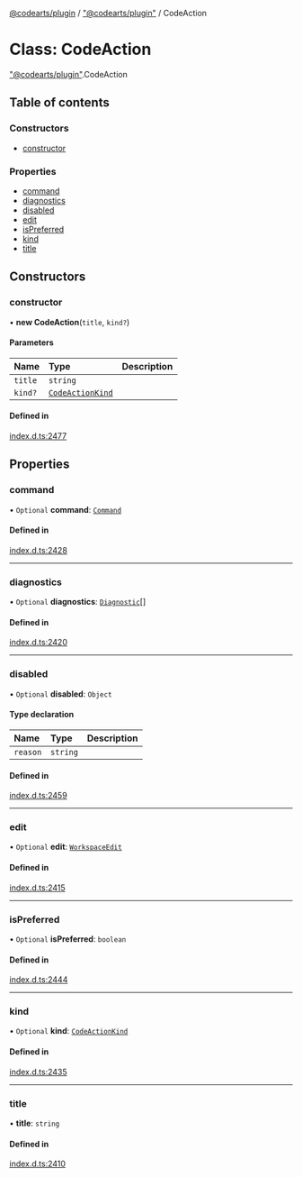 [@codearts/plugin](../README.md) / ["@codearts/plugin"](../modules/_codearts_plugin_.md) / CodeAction

# Class: CodeAction

["@codearts/plugin"](../modules/_codearts_plugin_.md).CodeAction

## Table of contents

### Constructors

- [constructor](codearts_plugin_.CodeAction.md#constructor)

### Properties

- [command](codearts_plugin_.CodeAction.md#command)
- [diagnostics](codearts_plugin_.CodeAction.md#diagnostics)
- [disabled](codearts_plugin_.CodeAction.md#disabled)
- [edit](codearts_plugin_.CodeAction.md#edit)
- [isPreferred](codearts_plugin_.CodeAction.md#ispreferred)
- [kind](codearts_plugin_.CodeAction.md#kind)
- [title](codearts_plugin_.CodeAction.md#title)

## Constructors

### constructor

• **new CodeAction**(`title`, `kind?`)

#### Parameters

| Name | Type | Description |
| :------ | :------ | :------ |
| `title` | `string` |  |
| `kind?` | [`CodeActionKind`](codearts_plugin_.CodeActionKind.md) |  |

#### Defined in

[index.d.ts:2477](https://github.com/huaweicloud/cloudide-plugin-api/blob/a4193a8/index.d.ts#L2477)

## Properties

### command

• `Optional` **command**: [`Command`](../interfaces/codearts_plugin_.Command.md)

#### Defined in

[index.d.ts:2428](https://github.com/huaweicloud/cloudide-plugin-api/blob/a4193a8/index.d.ts#L2428)

___

### diagnostics

• `Optional` **diagnostics**: [`Diagnostic`](codearts_plugin_.Diagnostic.md)[]

#### Defined in

[index.d.ts:2420](https://github.com/huaweicloud/cloudide-plugin-api/blob/a4193a8/index.d.ts#L2420)

___

### disabled

• `Optional` **disabled**: `Object`

#### Type declaration

| Name | Type | Description |
| :------ | :------ | :------ |
| `reason` | `string` |  |

#### Defined in

[index.d.ts:2459](https://github.com/huaweicloud/cloudide-plugin-api/blob/a4193a8/index.d.ts#L2459)

___

### edit

• `Optional` **edit**: [`WorkspaceEdit`](codearts_plugin_.WorkspaceEdit.md)

#### Defined in

[index.d.ts:2415](https://github.com/huaweicloud/cloudide-plugin-api/blob/a4193a8/index.d.ts#L2415)

___

### isPreferred

• `Optional` **isPreferred**: `boolean`

#### Defined in

[index.d.ts:2444](https://github.com/huaweicloud/cloudide-plugin-api/blob/a4193a8/index.d.ts#L2444)

___

### kind

• `Optional` **kind**: [`CodeActionKind`](codearts_plugin_.CodeActionKind.md)

#### Defined in

[index.d.ts:2435](https://github.com/huaweicloud/cloudide-plugin-api/blob/a4193a8/index.d.ts#L2435)

___

### title

• **title**: `string`

#### Defined in

[index.d.ts:2410](https://github.com/huaweicloud/cloudide-plugin-api/blob/a4193a8/index.d.ts#L2410)

